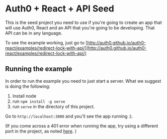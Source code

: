 # Auth0 + React + API Seed

This is the seed project you need to use if you're going to create an app that will use Auth0, React and an API that you're going to be developing. That API can be in any language.

To see the example working, just go to [http://auth0.github.io/auth0-react/examples/redirect-lock-with-api/](http://auth0.github.io/auth0-react/examples/redirect-lock-with-api/)

## Running the example

In order to run the example you need to just start a server. What we suggest is doing the following:

1. Install node
2. run `npm install -g serve`
3. run `serve` in the directory of this project.

Go to `http://localhost:3000` and you'll see the app running :).

(If you come across a 401 error when running the app, try using a different port in the project, as noted [here](https://github.com/auth0/docs/issues/81). )